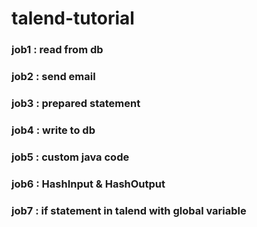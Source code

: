 # talend-tutorial
<h3> job1 : read from db </h3>
<h3> job2 : send email </h3>
<h3> job3 : prepared statement </h3>
<h3> job4 : write to db </h3>
<h3> job5 : custom java code </h3>
<h3> job6 : HashInput & HashOutput </h3>
<h3> job7 : if statement in talend with global variable </h3>

